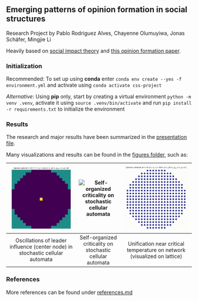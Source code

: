 ## Emerging patterns of opinion formation in social structures

Research Project by Pablo Rodriguez Alves, Chayenne Olumuyiwa, Jonas Schäfer, Mingjie Li

Heavily based on [social impact theory](https://psycnet.apa.org/doi/10.1037/0003-066X.36.4.343) and [this opinion formation paper](https://doi.org/10.1016/S0378-4371(00)00282-X).

### Initialization

Recommended: To set up using **conda** enter `conda env create --yes -f environment.yml` and activate using `conda activate css-project`

_Alternative_: Using **pip** only, start by creating a virtual environment `python -m venv .venv`, activate it using `source .venv/bin/activate` and run `pip install -r requirements.txt` to initialize the environment

### Results

The research and major results have been summarized in the [presentation file](Complex%20System%20Presentation.pdf).

Many visualizations and results can be found in the [figures folder](./figures/), such as:

| ![Oscillations of leader influence (center node) in stochastic cellular automata](./figures/ca_oscillations.gif) | ![Self-organized criticality on stochastic cellular automata](./figures/SOC.gif) | ![Unification near critical temperature on network (visualized on lattice)](./figures/unification_network.gif) |
|:---:|:---:|:---:|
| Oscillations of leader influence (center node) in stochastic cellular automata | Self-organized criticality on stochastic cellular automata | Unification near critical temperature on network (visualized on lattice) |

### References

More references can be found under [references.md](./references.md)